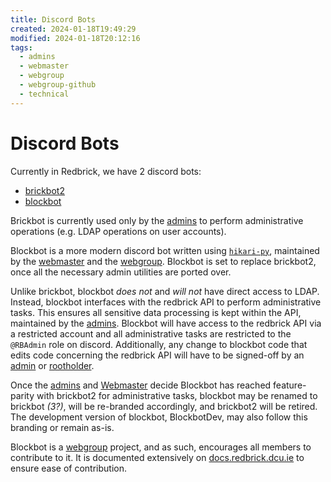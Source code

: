 ```yaml
---
title: Discord Bots
created: 2024-01-18T19:49:29
modified: 2024-01-18T20:12:16
tags:
  - admins
  - webmaster
  - webgroup
  - webgroup-github
  - technical
---
```

# Discord Bots

Currently in Redbrick, we have 2 discord bots:
- [brickbot2](https://github.com/redbrick/brickbot2)
- [blockbot](https://github.com/redbrick/blockbot/)

Brickbot is currently used only by the [admins](../admin/admins.md) to perform administrative operations (e.g. LDAP operations on user accounts).

Blockbot is a more modern discord bot written using [`hikari-py`](https://www.hikari-py.dev/), maintained by the [webmaster](../committee/webmaster/Webmaster.md) and the [webgroup](Webgroup.md). Blockbot is set to replace brickbot2, once all the necessary admin utilities are ported over.

Unlike brickbot, blockbot *does not* and *will not* have direct access to LDAP. Instead, blockbot interfaces with the redbrick API to perform administrative tasks. This ensures all sensitive data processing is kept within the API, maintained by the [admins](../admin/admins.md). Blockbot will have access to the redbrick API via a restricted account and all administrative tasks are restricted to the `@RBAdmin` role on discord. Additionally, any change to blockbot code that edits code concerning the redbrick API will have to be signed-off by an [admin](../admin/admins.md) or [rootholder](../admin/Rootholders.md).

Once the [admins](../admin/admins.md) and [Webmaster](../committee/webmaster/Webmaster.md) decide Blockbot has reached feature-parity with brickbot2 for administrative tasks, blockbot may be renamed to brickbot *(3?)*, will be re-branded accordingly, and brickbot2 will be retired. The development version of blockbot, BlockbotDev, may also follow this branding or remain as-is.

Blockbot is a [webgroup](Webgroup.md) project, and as such, encourages all members to contribute to it. It is documented extensively on [docs.redbrick.dcu.ie](https://docs.redbrick.dcu.ie/webgroup/blockbot/) to ensure ease of contribution.
